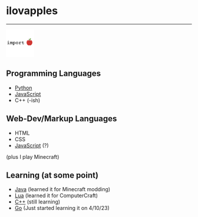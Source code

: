 # ilovapples
---
<a href="https://ilovapples.github.io"><img src="src/importapple.PNG" width="75" height="75"></img></a>

## Programming Languages
- [Python](https://python.org)
- [JavaScript](https://javascript.com)
- C++ (-ish)

## Web-Dev/Markup Languages
- HTML
- CSS
- [JavaScript](//javascript.com) (?)

(plus I play Minecraft)

## Learning (at some point)
- [Java](https://java.com) (learned it for Minecraft modding)
- [Lua](https://lua.org) (learned it for ComputerCraft)
- [C++](https://www.isocpp.org) (still learning)
- [Go](https://go.dev) (Just started learning it on 4/10/23)
